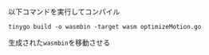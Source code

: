 以下コマンドを実行してコンパイル

```
tinygo build -o wasmbin -target wasm optimizeMotion.go
```

生成された`wasmbin`を移動させる
